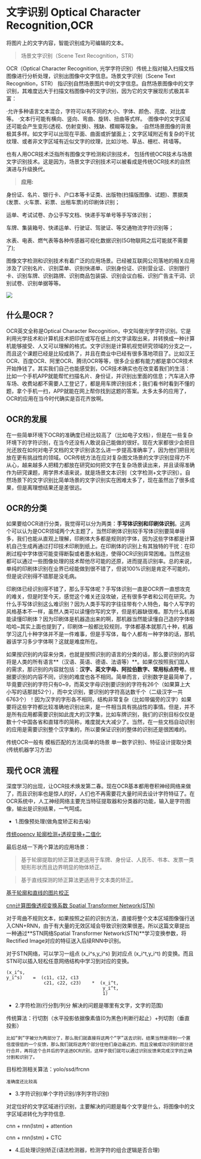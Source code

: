 # 文字识别 Optical Character Recognition,OCR

将图片上的文字内容，智能识别成为可编辑的文本。

> 场景文字识别（Scene Text Recognition，STR）

OCR（Optical Character Recognition, 光学字符识别）传统上指对输入扫描文档图像进行分析处理，识别出图像中文字信息。场景文字识别（Scene Text Recognition，STR） 指识别自然场景图片中的文字信息。自然场景图像中的文字识别，其难度远大于扫描文档图像中的文字识别，因为它的文字展现形式极其丰富：

·允许多种语言文本混合，字符可以有不同的大小、字体、颜色、亮度、对比度等。
·文本行可能有横向、竖向、弯曲、旋转、扭曲等式样。
·图像中的文字区域还可能会产生变形(透视、仿射变换)、残缺、模糊等现象。
·自然场景图像的背景极其多样。如文字可以出现在平面、曲面或折皱面上；文字区域附近有复杂的干扰纹理、或者非文字区域有近似文字的纹理，比如沙地、草丛、栅栏、砖墙等。


也有人用OCR技术泛指所有图像文字检测和识别技术， 包括传统OCR技术与场景文字识别技术。这是因为，场景文字识别技术可以被看成是传统OCR技术的自然演进与升级换代。



> **应用:**

身份证、名片、银行卡、户口本等卡证类、出版物(扫描版图像、试题)、票据类(发票、火车票、彩票、出租车票)的印刷体识别；

运单、考试试卷、办公手写文档、快递手写单号等手写体识别；

车牌、集装箱号、快递运单、行驶证、驾驶证、等交通物流字符识别等；

水表、电表、燃气表等各种传感器可视化数据识别(5G物联网之后可能就不需要了);

图像文字检测和识别技术有着广泛的应用场景。已经被互联网公司落地的相关应用涉及了识别名片、识别菜单、识别快递单、识别身份证、识别营业证、识别银行卡、识别车牌、识别路牌、识别商品包装袋、识别会议白板、识别广告主干词、识别试卷、识别单据等等。


![](https://ask.qcloudimg.com/http-save/2448033/hgx4k4d774.jpeg?imageView2/2/w/1620)
## 什么是OCR？

OCR英文全称是Optical Character Recognition，中文叫做光学字符识别。它是利用光学技术和计算机技术把印在或写在纸上的文字读取出来，并转换成一种计算机能够接受、人又可以理解的格式。文字识别是计算机视觉研究领域的分支之一，而且这个课题已经是比较成熟了，并且在商业中已经有很多落地项目了。比如汉王OCR、百度OCR、阿里OCR、腾讯OCR等等，很多企业都有能力都是拿OCR技术开始挣钱了。其实我们自己也能感受到，OCR技术确实也在改变着我们的生活：比如一个手机APP就能帮忙扫描名片、身份证，并识别出里面的信息；汽车进入停车场、收费站都不需要人工登记了，都是用车牌识别技术；我们看书时看到不懂的题，拿个手机一扫，APP就能在网上帮你找到这题的答案。太多太多的应用了，OCR的应用在当今时代确实是百花齐放啊。

## OCR的发展

在一些简单环境下OCR的准确度已经比较高了（比如电子文档），但是在一些复杂环境下的字符识别，在当今还没有人敢说自己能做的很好。现在大家都很少会把目光还放在如何对电子文档的文字识别该怎么进一步提高准确率了，因为他们把目光放在更有挑战性的领域。OCR传统方法在应对复杂图文场景的文字识别显得力不从心，越来越多人把精力都放在研究如何把文字在复杂场景读出来，并且读得准确作为研究课题，用学界术语来说，就是场景文本识别（文字检测+文字识别）。自然场景下的文字识别比简单场景的文字识别实在困难太多了，现在虽然出了很多成果，但是离理想结果还是差很远。


## OCR的分类

如果要给OCR进行分类，我觉得可以分为两类：**手写体识别和印刷体识别**。这两个可以认为是OCR领域两个大主题了，当然印刷体识别较手写体识别要简单得多，我们也能从直观上理解，印刷体大多都是规则的字体，因为这些字体都是计算机自己生成再通过打印技术印刷到纸上。在印刷体的识别上有其独特的干扰：在印刷过程中字体很可能变得断裂或者墨水粘连，使得OCR识别异常困难。当然这些都可以通过一些图像处理的技术帮他尽可能的还原，进而提高识别率。总的来说，单纯的印刷体识别在业界已经能做到很不错了，但说100%识别是肯定不可能的，但是说识别得不错那是没毛病。

印刷体已经识别得不错了，那么手写体呢？手写体识别一直是OCR界一直想攻克的难关，但是时至今天，感觉这个难关还没攻破，还有很多学者和公司在研究。为什么手写体识别这么难识别？因为人类手写的字往往带有个人特色，每个人写字的风格基本不一样，虽然人类可以读懂你写的文字，但是机器缺很难。那为什么机器能读懂印刷体？因为印刷体是机器造出来的啊，那机器当然能读懂自己造的字体啦哈哈~其实上面也提到了，印刷体一般都比较规则，字体都基本就那几十种，机器学习这几十种字体并不是一件难事，但是手写体，每个人都有一种字体的话，那机器该学习多少字体啊？这就是难度所在。

如果按识别的内容来分类，也就是按照识别的语言的分类的话，那么要识别的内容将是人类的所有语言**（汉语、英语、德语、法语等）**。如果仅按照我们国人的需求，那识别的内容就包括：**汉字、英文字母、阿拉伯数字、常用标点符号**。根据要识别的内容不同，识别的难度也各不相同。简单而言，识别数字是最简单了，毕竟要识别的字符只有0~9，而英文字母识别要识别的字符有26个（如果算上大小写的话那就52个），而中文识别，要识别的字符高达数千个（二级汉字一共6763个）！因为汉字的字形各不相同，结构非常复杂（比如带偏旁的汉字）如果要将这些字符都比较准确地识别出来，是一件相当具有挑战性的事情。但是，并不是所有应用都需要识别如此庞大的汉字集，比如车牌识别，我们的识别目标仅仅是数十个中国各省和直辖市的简称，难度就大大减少了。当然，在一些文档自动识别的应用是需要识别整个汉字集的，所以要保证识别的整体的识别还是很困难的。

传统OCR一般有 模板匹配的方法(简单的场景 单一数字识别)、特征设计提取分类(传统机器学习方法)

## 现代 OCR 流程
深度学习的出现，让OCR技术焕发第二春。现在OCR基本都用卷积神经网络来做了，而且识别率也是惊人的好，人们也不再需要花大量时间去设计字符特征了。在OCR系统中，人工神经网络主要充当特征提取器和分类器的功能，输入是字符图像，输出是识别结果，一气呵成。

* 1.图像预处理(做角度矫正和去噪)

[传统opencv 轮廓检测+透视变换+二值化](https://www.cnblogs.com/skyfsm/p/7324346.html)

最后总结一下两个算法的应用场景：

> 基于轮廓提取的矫正算法更适用于车牌、身份证、人民币、书本、发票一类矩形形状而且边界明显的物体矫正。

> 基于直线探测的矫正算法更适用于文本类的矫正。

[基于轮廓和直线的图片校正](https://www.cnblogs.com/skyfsm/p/6902524.html)

[cnn计算图像透视变换系数 Spatial Transformer Network(STN) ](https://arxiv.org/pdf/1506.02025.pdf)

对于弯曲不规则文本，如果按照之前的识别方法，直接将整个文本区域图像强行送入CNN+RNN，由于有大量的无效区域会导致识别效果很差。所以这篇文章提出一种通过**STN网络Spatial Transformer Network(STN)**学习变换参数，将Rectified Image对应的特征送入后续RNN中识别。

对于STN网络，可以学习一组点 (x_i^s,y_i^s) 到对应点 (x_i^t,y_i^t) 的变换。而且STN可以插入轻松任意网络结构中学习到对应的变换。

    (x_i^s,
    y_i^s)    =  (c11, c12, c13
                  c21, c22, c23)    *  (x_i^t,
                                        y_i^t,
                                        1) 
                                        
* 2.字符检测(行分割/列分 解决的问题是哪里有文字，文字的范围)

传统算法：行切割（水平投影依据像素值(0为黑色)判断行起止）+列切割（垂直投影）
    
    比如“刺”字被分为两部分了，那么我们就直接将这两个“字”送去识别，结果当然是得到一个置信度很低的一个反馈，那么我们就将这两个部分往他们身边最近的、而且没被成功识别的部分进行合并，再将这个合并后的字送进OCR识别，这样子我们就可以通过识别反馈来完成汉字的正确分割和识别了。
    
目标检测相关算法：yolo/ssd/frcnn
    
    准确度还比较高

* 3.字符识别(单个字符识别/序列字符识别)

对定位好的文字区域进行识别，主要解决的问题是每个文字是什么，将图像中的文字区域进转化为字符信息.  

cnn + rnn(lstm) + attention

cnn + rnn(lstm) + CTC

* 4.后处理识别矫正(语法检测器，检测字符的组合逻辑是否合理)







